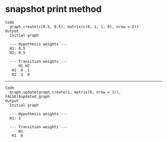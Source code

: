 # snapshot print method

    Code
      graph_create(c(0.5, 0.5), matrix(c(0, 1, 1, 0), nrow = 2))
    Output
      Initial graph
      
      --- Hypothesis weights ---
      H1: 0.5
      H2: 0.5
      
      --- Transition weights ---
          H1 H2
       H1  0  1
       H2  1  0

---

    Code
      graph_update(graph_create(1, matrix(0, nrow = 1)), FALSE)$updated_graph
    Output
      Initial graph
      
      --- Hypothesis weights ---
      H1: 1
      
      --- Transition weights ---
          H1
       H1  0

